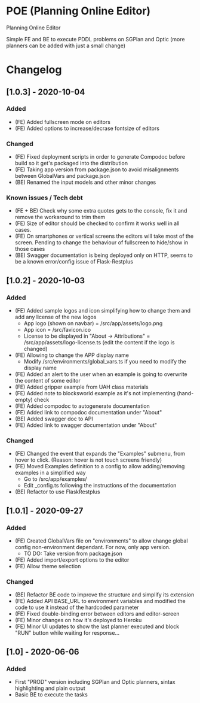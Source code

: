 # POE (Planning Online Editor)
Planning Online Editor

Simple FE and BE to execute PDDL problems on SGPlan and Optic (more planners can be added with just a small change)


# Changelog

## [1.0.3] - 2020-10-04
### Added
- (FE) Added fullscreen mode on editors
- (FE) Added options to increase/decrase fontsize of editors

### Changed
- (FE) Fixed deployment scripts in order to generate Compodoc before build so it get's packaged into the distribution
- (FE) Taking app version from package.json to avoid misalignments between GlobalVars and package.json
- (BE) Renamed the input models and other minor changes


### Known issues / Tech debt
- (FE + BE) Check why some extra quotes gets to the console, fix it and remove the workaround to trim them
- (FE) Size of editor should be checked to confirm it works well in all cases.
- (FE) On smartphones or vertical screens the editors will take most of the screen. Pending to change the behaviour of fullscreen to hide/show in those cases
- (BE) Swagger documentation is being deployed only on HTTP, seems to be a known error/config issue of Flask-Restplus

## [1.0.2] - 2020-10-03
### Added
- (FE) Added sample logos and icon simplifying how to change them and add any license of the new logos
  - App logo (shown on navbar) = /src/app/assets/logo.png
  - App icon = /src/favicon.ico
  - License to be displayed in "About -> Attributions" = /src/app/assets/logo-license.ts (edit the content if the logo is changed)
- (FE) Allowing to change the APP display name
  - Modify /src/environments/global_vars.ts if you need to modify the display name
- (FE) Added an alert to the user when an example is going to overwrite the content of some editor
- (FE) Added gripper example from UAH class materials
- (FE) Added note to blocksworld example as it's not implementing (hand-empty) check
- (FE) Added compodoc to autogenerate documentation
- (FE) Added link to compodoc documentation under "About"
- (BE) Added swagger doc to API
- (FE) Added link to swagger documentation under "About"


### Changed
- (FE) Changed the event that expands the "Examples" submenu, from hover to click. (Reason: hover is not touch screens friendly)
- (FE) Moved Examples definition to a config to allow adding/removing examples in a simplified way
  - Go to /src/app/examples/
  - Edit _config.ts following the instructions of the documentation
- (BE) Refactor to use FlaskRestplus

## [1.0.1] - 2020-09-27
### Added
- (FE) Created GlobalVars file on "environments" to allow change global config non-environment dependant. For now, only app version.
  - TO DO: Take version from package.json
- (FE) Added import/export options to the editor
- (FE) Allow theme selection
  
### Changed
- (BE) Refactor BE code to improve the structure and simplify its extension
- (FE) Added API BASE_URL to environment variables and modified the code to use it instead of the hardcoded parameter
- (FE) Fixed double-binding error between editors and editor-screen
- (FE) Minor changes on how it's deployed to Heroku
- (FE) Minor UI updates to show the last planner executed and block "RUN" button while waiting for response...

## [1.0] - 2020-06-06
### Added
- First "PROD" version including SGPlan and Optic planners, sintax highlighting and plain output
- Basic BE to execute the tasks